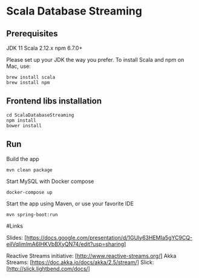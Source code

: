 # Scala Database Streaming


## Prerequisites
JDK 11
Scala 2.12.x
npm 6.7.0+

Please set up your JDK the way you prefer. To install Scala and npm on Mac, use:
```
brew install scala
brew install npm
```

## Frontend libs installation
```
cd ScalaDatabaseStreaming
npm install
bower install 
```

## Run
Build the app
```
mvn clean package
```

Start MySQL with Docker compose
```
docker-compose up
```

Start the app using Maven, or use your favorite IDE
```
mvn spring-boot:run
```

#Links

Slides: [https://docs.google.com/presentation/d/1GUly63HEMIa5gYC9CQ-ejIVqlimlmA6IHKVbBXyQN74/edit?usp=sharing]

Reactive Streams initiative: [http://www.reactive-streams.org/]
Akka Streams: [https://doc.akka.io/docs/akka/2.5/stream/]
Slick: [http://slick.lightbend.com/docs/]
